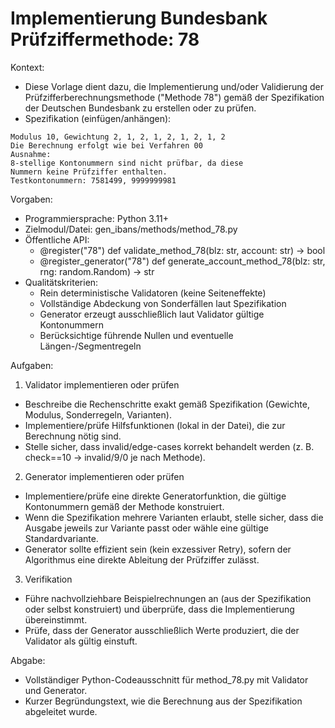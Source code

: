 # Implementierung Bundesbank Prüfziffermethode: 78

Kontext:
- Diese Vorlage dient dazu, die Implementierung und/oder Validierung der Prüfzifferberechnungsmethode ("Methode 78") gemäß der Spezifikation der Deutschen Bundesbank zu erstellen oder zu prüfen.
- Spezifikation (einfügen/anhängen):

```Text
Modulus 10, Gewichtung 2, 1, 2, 1, 2, 1, 2, 1, 2
Die Berechnung erfolgt wie bei Verfahren 00
Ausnahme:
8-stellige Kontonummern sind nicht prüfbar, da diese
Nummern keine Prüfziffer enthalten.
Testkontonummern: 7581499, 9999999981
```

Vorgaben:
- Programmiersprache: Python 3.11+
- Zielmodul/Datei: gen_ibans/methods/method_78.py
- Öffentliche API:
  - @register("78") def validate_method_78(blz: str, account: str) -> bool
  - @register_generator("78") def generate_account_method_78(blz: str, rng: random.Random) -> str
- Qualitätskriterien:
  - Rein deterministische Validatoren (keine Seiteneffekte)
  - Vollständige Abdeckung von Sonderfällen laut Spezifikation
  - Generator erzeugt ausschließlich laut Validator gültige Kontonummern
  - Berücksichtige führende Nullen und eventuelle Längen-/Segmentregeln

Aufgaben:
1) Validator implementieren oder prüfen
- Beschreibe die Rechenschritte exakt gemäß Spezifikation (Gewichte, Modulus, Sonderregeln, Varianten).
- Implementiere/prüfe Hilfsfunktionen (lokal in der Datei), die zur Berechnung nötig sind.
- Stelle sicher, dass invalid/edge-cases korrekt behandelt werden (z. B. check==10 -> invalid/9/0 je nach Methode).

2) Generator implementieren oder prüfen
- Implementiere/prüfe eine direkte Generatorfunktion, die gültige Kontonummern gemäß der Methode konstruiert.
- Wenn die Spezifikation mehrere Varianten erlaubt, stelle sicher, dass die Ausgabe jeweils zur Variante passt oder wähle eine gültige Standardvariante.
- Generator sollte effizient sein (kein exzessiver Retry), sofern der Algorithmus eine direkte Ableitung der Prüfziffer zulässt.

3) Verifikation
- Führe nachvollziehbare Beispielrechnungen an (aus der Spezifikation oder selbst konstruiert) und überprüfe, dass die Implementierung übereinstimmt.
- Prüfe, dass der Generator ausschließlich Werte produziert, die der Validator als gültig einstuft.

Abgabe:
- Vollständiger Python-Codeausschnitt für method_78.py mit Validator und Generator.
- Kurzer Begründungstext, wie die Berechnung aus der Spezifikation abgeleitet wurde.